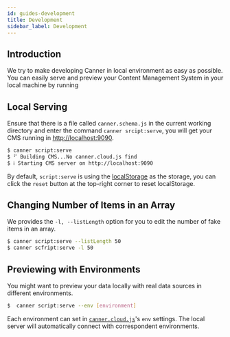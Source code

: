 ```yaml
---
id: guides-development
title: Development
sidebar_label: Development
---
```


## Introduction

We try to make developing Canner in local environment as easy as possible. You can easily serve and preview your Content Management System in your local machine by running

## Local Serving

Ensure that there is a file called `canner.schema.js` in the current working directory and enter the command `canner srcipt:serve`, you will get your CMS running in [http://localhost:9090](http://localhost:9090).

```sh
$ canner script:serve
$ ⠋ Building CMS...No canner.cloud.js find
$ ℹ Starting CMS server on http://localhost:9090
```

By default, `script:serve` is using the [localStorage](https://developer.mozilla.org/en-US/docs/Web/API/Window/localStorage) as the storage, you can click the `reset` button at the top-right corner to reset localStorage.

## Changing Number of Items in an Array

We provides the `-l, --listLength` option for you to edit the number of fake items in an array.

```sh
$ canner script:serve --listLength 50
$ canner scfript:serve -l 50
```

## Previewing with Environments

You might want to preview your data locally with real data sources in different environments.

```sh
$  canner script:serve --env [environment]
```

Each environment can set in [`canner.cloud.js`](cli-canner-cloud-js#environment-env)'s `env` settings. The local server will automatically connect with correspondent environments.

